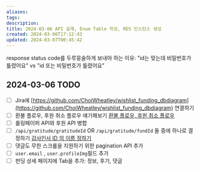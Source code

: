 ```yaml
---
aliases: 
tags: 
description:
title: 2024-03-06 API 설계, Enum Table 작성, RDS 인스턴스 생성
created: 2024-03-06T17:12:43
updated: 2024-03-07T00:45:42
---
```

response status code를 두루뭉술하게 보내야 하는 이유: "id는 맞는데 비밀번호가 틀렸어요"  vs "id 또는 비밀번호가 틀렸어요"

## 2024-03-06 TODO

- [ ] Jira에 [https://github.com/ChoiWheatley/wishlist_funding_dbdiagram](https://github.com/ChoiWheatley/wishlist_funding_dbdiagram) 연결하기
- [ ] 환불 플로우, 후원 취소 플로우 얘기해보기 [환불 플로우, 후원 취소 플로우](https://www.notion.so/73695140fa8e49f59aed00c2f965c0a0?pvs=21)
- [ ] 롤링페이퍼 API와 후원 API 병합
- [ ] `/api/gratitude/gratitudeId` OR `/api/gratitude/fundId` 둘 중에 하나로 결정하기 [감사인사 ID 의 이름 정하기](https://www.notion.so/ID-eb5d680f5eb34254bc51702523d5edb3?pvs=21)
- [ ] 댓글도 무한 스크롤을 지원하기 위한 pagination API 추가
- [ ] `user.email` , `user.profileImg`필드 추가
- [ ] 펀딩 상세 페이지에 Tab을 추가: 정보, 후기, 댓글

